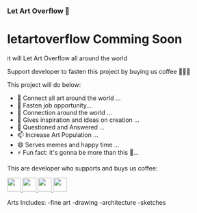 ### Let Art Overflow 👋


# **letartoverflow** __Comming Soon__
it will Let Art Overflow all around the world

Support developer to fasten this project
by buying us coffee 🤗🤗🤗

This project will do below:
- 🔭 Connect all art around the world ...
- 🌱 Fasten job opportunity...
- 👯 Connection around the world ...
- 🤔 Gives inspiration and ideas on creation ...
- 💬 Questioned and Answered ...
- 📫 Increase Art Population ...
- 😄 Serves memes and happy time ...
- ⚡ Fun fact: it's gonna be more than this 🤗...

This are developer who supports and buys us coffee:


<a href="https://github.com/letartoverflow/letartoverflow/contributors">
  <img src="https://avatars.githubusercontent.com/u/84607331?v=4" width="32" />
</a>


<a href="https://github.com/letartoverflow/letartoverflow/contributors">
  <img src="https://avatars.githubusercontent.com/u/86576710?v=4" width="32" />
</a>


<a href="https://github.com/letartoverflow/letartoverflow/contributors">
  <img src="https://avatars.githubusercontent.com/u/50498359?v=4" width="32" />
</a>


<a href="https://github.com/letartoverflow/letartoverflow/contributors">
  <img src="https://avatars.githubusercontent.com/u/5016549?v=4" width="32" />
</a>


Arts Includes:
-fine art
-drawing
-architecture
-sketches
